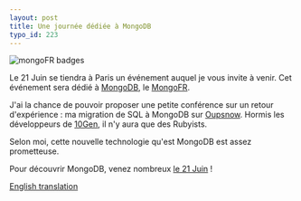 ```yaml
---
layout: post
title: Une journée dédiée à MongoDB
typo_id: 223
---
```

<img src="http://blog.shingara.fr/files/badge-mongofr-large.png" alt="mongoFR badges"/>

Le 21 Juin se tiendra à Paris un événement auquel je vous invite à venir. Cet événement sera dédié à [MongoDB](http://mongodb.com), le [MongoFR](http://www.10gen.com/conferences/event_mongofr_21june10).
                                                                                                                                                                                                                                                                              
J'ai la chance de pouvoir proposer une petite conférence sur un retour d'expérience : ma migration de SQL à MongoDB sur [Oupsnow](http://oupsnow.rubyforge.org).
Hormis les développeurs de [10Gen](http://10gen.com), il n'y aura que des Rubyists.

Selon moi, cette nouvelle technologie qu'est MongoDB est assez prometteuse.

Pour découvrir MongoDB, venez nombreux [le 21 Juin](http://www.10gen.com/conferences/event_mongofr_21june10) !

[English translation](http://blog-en.shingara.fr/one-day-dedicated-to-mongodb.html)
